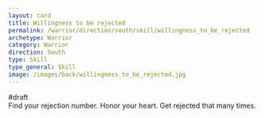 ```yaml
---
layout: card
title: Willingness to be rejected
permalink: /warrior/direction/south/skill/willingness_to_be_rejected
archetype: Warrior
category: Warrior
direction: South
type: Skill
type_general: Skill
image: /images/back/willingness_to_be_rejected.jpg
---
```

#draft   
Find your rejection number. Honor your heart. Get rejected that many times. 
